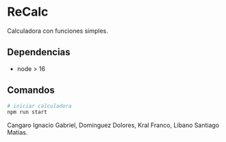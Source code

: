 # ReCalc

Calculadora con funciones simples.

## Dependencias

- node > 16

## Comandos

```bash
# iniciar calculadora
npm run start
```
Cangaro Ignacio Gabriel,
Dominguez Dolores,
Kral Franco,
Libano Santiago Matias.
